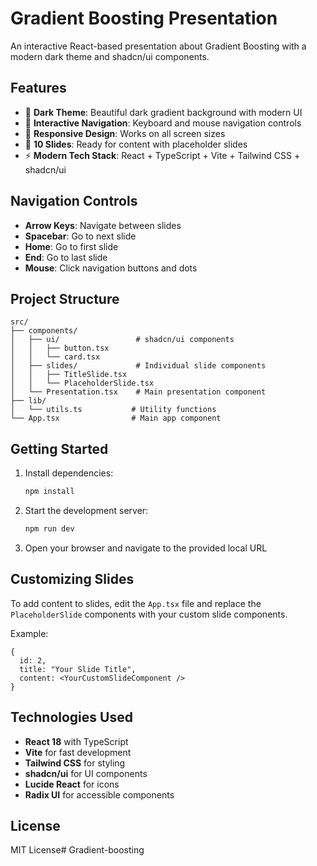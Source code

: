 # Gradient Boosting Presentation

An interactive React-based presentation about Gradient Boosting with a modern dark theme and shadcn/ui components.

## Features

- 🎨 **Dark Theme**: Beautiful dark gradient background with modern UI
- 🎯 **Interactive Navigation**: Keyboard and mouse navigation controls
- 📱 **Responsive Design**: Works on all screen sizes
- 🎪 **10 Slides**: Ready for content with placeholder slides
- ⚡ **Modern Tech Stack**: React + TypeScript + Vite + Tailwind CSS + shadcn/ui

## Navigation Controls

- **Arrow Keys**: Navigate between slides
- **Spacebar**: Go to next slide
- **Home**: Go to first slide
- **End**: Go to last slide
- **Mouse**: Click navigation buttons and dots

## Project Structure

```
src/
├── components/
│   ├── ui/                 # shadcn/ui components
│   │   ├── button.tsx
│   │   └── card.tsx
│   ├── slides/             # Individual slide components
│   │   ├── TitleSlide.tsx
│   │   └── PlaceholderSlide.tsx
│   └── Presentation.tsx    # Main presentation component
├── lib/
│   └── utils.ts           # Utility functions
└── App.tsx                # Main app component
```

## Getting Started

1. Install dependencies:
   ```bash
   npm install
   ```

2. Start the development server:
   ```bash
   npm run dev
   ```

3. Open your browser and navigate to the provided local URL

## Customizing Slides

To add content to slides, edit the `App.tsx` file and replace the `PlaceholderSlide` components with your custom slide components.

Example:
```tsx
{
  id: 2,
  title: "Your Slide Title",
  content: <YourCustomSlideComponent />
}
```

## Technologies Used

- **React 18** with TypeScript
- **Vite** for fast development
- **Tailwind CSS** for styling
- **shadcn/ui** for UI components
- **Lucide React** for icons
- **Radix UI** for accessible components

## License

MIT License# Gradient-boosting
